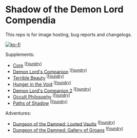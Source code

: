 # Shadow of the Demon Lord Compendia

This repo is for image hosting, bug reports and changelogs.

[![ko-fi](https://ko-fi.com/img/githubbutton_sm.svg)](https://ko-fi.com/A0A6KSAKW)

Supplements:

- [Core](https://www.drivethrurpg.com/product/434280/Shadow-of-the-Demon-Lord-Compendia-Core-for-Foundry-VTT?src=GitHub) <sup>[[Foundry](https://foundryvtt.com/packages/sdlc-1000)]</sup>
- [Demon Lord's Companion](https://www.drivethrurpg.com/product/437992/Shadow-of-the-Demon-Lord-Compendia-Demon-Lords-Companion-for-Foundry-VTT?src=Foundry?src=GitHub) <sup>[[Foundry](https://foundryvtt.com/packages/sdlc-1001)]</sup>
- [Terrible Beauty](https://www.drivethrurpg.com/en/product/479635/Shadow-of-the-Demon-Lord-Compendia-Terrible-Beauty-for-Foundry-VTT?src=Foundry?src=GitHub) <sup>[[Foundry](https://foundryvtt.com/packages/sdlc-1014)]</sup>
- [Hunger in the Void](https://www.drivethrurpg.com/product/467312/Shadow-of-the-Demon-Lord-Compendia-Hunger-in-the-Void-for-Foundry-VTT?src=Foundry?src=GitHub) <sup>[[Foundry](https://foundryvtt.com/packages/sdlc-1024)]</sup>
- [Demon Lord's Companion 2](https://www.drivethrurpg.com/product/472618/Shadow-of-the-Demon-Lord-Compendia-Demon-Lord-s-Companion-2-for-Foundry-VTT?src=Foundry?src=GitHub) <sup>[[Foundry](https://foundryvtt.com/packages/sdlc-1732)]</sup>
- [Occult Philosophy](https://www.drivethrurpg.com/product/452379/Shadow-of-the-Demon-Lord-Compendia-Occult-Philosophy-for-Foundry-VTT?src=GitHub) <sup>[[Foundry](https://foundryvtt.com/packages/sdlc-1912)]</sup>
- [Paths of Shadow](https://www.drivethrurpg.com/product/453756/Shadow-of-the-Demon-Lord-Compendia-Paths-of-Shadow-for-Foundry-VTT?src=GitHub) <sup>[[Foundry](https://foundryvtt.com/packages/sdlc-b482)]</sup>

Adventures:
- [Dungeon of the Damned: Looted Vaults](https://www.drivethrurpg.com/product/483516/Shadow-of-the-Demon-Lord-Compendia-Dungeon-of-the-Damned-Looted-Vaults-for-Foundry-VTT?src=GitHub) <sup>[[Foundry](https://foundryvtt.com/packages/sdlc-2310)]</sup>
- [Dungeon of the Damned: Gallery of Groans](https://www.drivethrurpg.com/product/487219/Shadow-of-the-Demon-Lord-Compendia-Dungeon-of-the-Damned-Gallery-of-Groans-for-Foundry-VTT?src=GitHub) <sup>[[Foundry](https://foundryvtt.com/packages/sdlc-2410)]</sup>
